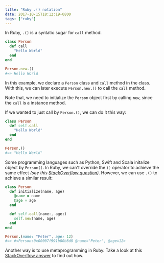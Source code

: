 ```yaml
---
title: "Ruby .() notation"
date: 2017-10-15T18:12:19+0800
tags: ["ruby"]
---
```


In Ruby, `.()` is a syntatic sugar for `call` method.

```ruby
class Person
  def call
    "Hello World"
  end
end

Person.new.()
#=> Hello World
```

In this example, we declare a `Person` class and `call` method in the class. With this, we can later execute `Person.new.()` to call the `call` method.

Note that, we need to initialize the `Person` object first by calling `new`, since the `call` is a instance method.

If we wanted to just call by `Person.()`, we can do it this way:

```ruby
class Person
  def self.call
    "Hello World"
  end
end

Person.()
#=> "Hello World"

```

Some programming languages such as Python, Swift and Scala initalize object by `Person()`. In Ruby, we can't override the `()` operator to achieve the same effect _(see this [StackOverflow question](https://stackoverflow.com/questions/24351218/how-to-create-an-object-in-ruby-without-using-new?answertab=oldest#tab-top))_. However, we can use `.()` to achieve a similar result:

```ruby
class Person
  def initialize(name, age)
    @name = name
    @age = age
  end

  def self.call(name:, age:)
    self.new(name, age)
  end
end

Person.(name: "Peter", age: 12)
#=> #<Person:0x00007f991b80b8d8 @name="Peter", @age=12>
```

Another way is to use metaprogramming in Ruby. Take a look at this [StackOverflow answer](https://stackoverflow.com/a/24356542) to find out how.

